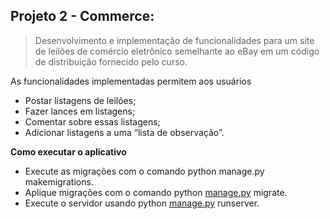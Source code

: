 ## Projeto 2 - Commerce:

> Desenvolvimento e implementação de funcionalidades para um site de leilões de comércio eletrônico semelhante ao eBay em um código de distribuição fornecido pelo curso.

As funcionalidades implementadas permitem aos usuários

* Postar listagens de leilões;
* Fazer lances em listagens;
* Comentar sobre essas listagens;
* Adicionar listagens a uma “lista de observação”.


**Como executar o aplicativo**

- Execute as migrações com o comando python manage.py makemigrations.
- Aplique migrações com o comando python [manage.py](http://manage.py/) migrate. 
- Execute o servidor usando python [manage.py](http://manage.py/) runserver.
